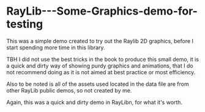 # RayLib---Some-Graphics-demo-for-testing

This was a simple demo created to try out the Raylib 2D graphics, before I start spending more time in this library.

TBH I did not use the best tricks in the book to produce this small demo, it is a quick and dirty way of showing purdy graphics and animations, that I do not recommend doing as it is not aimed at best practice or most efficiency.

Also to be noted is all of the assets used located in the data file are from other RayLib public demos, so not created by me.

Again, this was a quick and dirty demo in RayLibn, for what it's worth.
